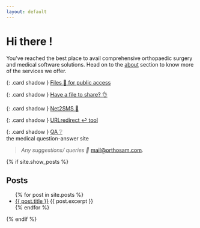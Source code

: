 ```yaml
---
layout: default
---
```

<style>
.card {
  background: #fbf4f4;
  border-radius: 2px;
  display: inline-table;
  height: auto;
  margin: 1%;
  padding: 1%;
  position: relative;
  width: 46%;
}
.shadow {
  box-shadow: 0 19px 38px rgba(0,0,0,0.30), 0 15px 12px rgba(0,0,0,0.22);
}
</style>


# Hi there !

You've reached the best place to avail comprehensive orthopaedic surgery and medical software solutions. Head on to the [about](/about) section to know more of the services we offer.

{: .card shadow }
[Files :open_file_folder: for public access](https://drive.google.com/drive/folders/1MGTIataD9rRTVA7qBUZC8Im4Sq99NCri)

{: .card shadow }
[Have a file to share? :ok_hand:](https://orthosam.com/upload)

{: .card shadow }
[Net2SMS :iphone: ](/net2sms)

{: .card shadow }
[URLredirect :leftwards_arrow_with_hook: tool](/r)

{: .card shadow }
[QA :grey_question: ](https://qa.orthosam.com)  
the medical question-answer site

>_Any suggestions/ queries :e-mail:_ [mail@orthosam.com](mailto:mail@orthosam.com).

 {% if site.show_posts %}
 ## Posts

<ul>
  {% for post in site.posts %}
    <li>
      <a href="{{ post.url }}">{{ post.title }}</a>
      {{ post.excerpt }}
    </li>
  {% endfor %}
</ul>
 {% endif %}
